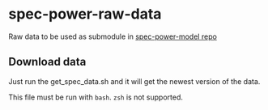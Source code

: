 # spec-power-raw-data
Raw data to be used as submodule in [spec-power-model repo](https://github.com/green-coding-berlin/spec-power-model)

## Download data
Just run the get_spec_data.sh and it will get the newest version of the data.

This file must be run with `bash`. `zsh` is not supported.

